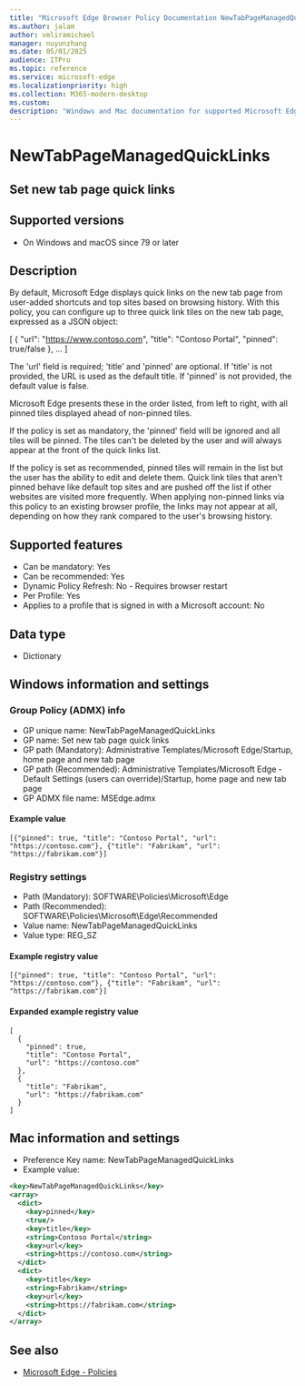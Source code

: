 ```yaml
---
title: "Microsoft Edge Browser Policy Documentation NewTabPageManagedQuickLinks"
ms.author: jalam
author: vmliramichael
manager: nuyunzhang
ms.date: 05/01/2025
audience: ITPro
ms.topic: reference
ms.service: microsoft-edge
ms.localizationpriority: high
ms.collection: M365-modern-desktop
ms.custom:
description: "Windows and Mac documentation for supported Microsoft Edge Browser policy: Set new tab page quick links"
---
```


<!--THIS FILE IS AUTOMATICALLY GENERATED. MANUAL CHANGES WILL BE OVERWRITTEN.-->
<!--Please contact the Microsoft Edge Manageability team with any questions.-->

# NewTabPageManagedQuickLinks

## Set new tab page quick links


## Supported versions

- On Windows and macOS since 79 or later

## Description

By default, Microsoft Edge displays quick links on the new tab page from user-added shortcuts and top sites based on browsing history. With this policy, you can configure up to three quick link tiles on the new tab page, expressed as a JSON object:

[ { "url": "https://www.contoso.com", "title": "Contoso Portal", "pinned": true/false }, ... ]

The 'url' field is required; 'title' and 'pinned' are optional. If 'title' is not provided, the URL is used as the default title. If 'pinned' is not provided, the default value is false.

Microsoft Edge presents these in the order listed, from left to right, with all pinned tiles displayed ahead of non-pinned tiles.

If the policy is set as mandatory, the 'pinned' field will be ignored and all tiles will be pinned. The tiles can't be deleted by the user and will always appear at the front of the quick links list.

If the policy is set as recommended, pinned tiles will remain in the list but the user has the ability to edit and delete them. Quick link tiles that aren't pinned behave like default top sites and are pushed off the list if other websites are visited more frequently. When applying non-pinned links via this policy to an existing browser profile, the links may not appear at all, depending on how they rank compared to the user's browsing history.

## Supported features

- Can be mandatory: Yes
- Can be recommended: Yes
- Dynamic Policy Refresh: No - Requires browser restart
- Per Profile: Yes
- Applies to a profile that is signed in with a Microsoft account: No

## Data type

- Dictionary

## Windows information and settings

### Group Policy (ADMX) info

- GP unique name: NewTabPageManagedQuickLinks
- GP name: Set new tab page quick links
- GP path (Mandatory): Administrative Templates/Microsoft Edge/Startup, home page and new tab page
- GP path (Recommended): Administrative Templates/Microsoft Edge - Default Settings (users can override)/Startup, home page and new tab page
- GP ADMX file name: MSEdge.admx

#### Example value

```
[{"pinned": true, "title": "Contoso Portal", "url": "https://contoso.com"}, {"title": "Fabrikam", "url": "https://fabrikam.com"}]
```

### Registry settings

- Path (Mandatory): SOFTWARE\Policies\Microsoft\Edge
- Path (Recommended): SOFTWARE\Policies\Microsoft\Edge\Recommended
- Value name: NewTabPageManagedQuickLinks
- Value type: REG_SZ

#### Example registry value

```
[{"pinned": true, "title": "Contoso Portal", "url": "https://contoso.com"}, {"title": "Fabrikam", "url": "https://fabrikam.com"}]
```


#### Expanded example registry value

```
[
  {
    "pinned": true,
    "title": "Contoso Portal",
    "url": "https://contoso.com"
  },
  {
    "title": "Fabrikam",
    "url": "https://fabrikam.com"
  }
]
```

## Mac information and settings

- Preference Key name: NewTabPageManagedQuickLinks
- Example value:

```xml
<key>NewTabPageManagedQuickLinks</key>
<array>
  <dict>
    <key>pinned</key>
    <true/>
    <key>title</key>
    <string>Contoso Portal</string>
    <key>url</key>
    <string>https://contoso.com</string>
  </dict>
  <dict>
    <key>title</key>
    <string>Fabrikam</string>
    <key>url</key>
    <string>https://fabrikam.com</string>
  </dict>
</array>
```

## See also
- [Microsoft Edge - Policies](../microsoft-edge-policies.md)
